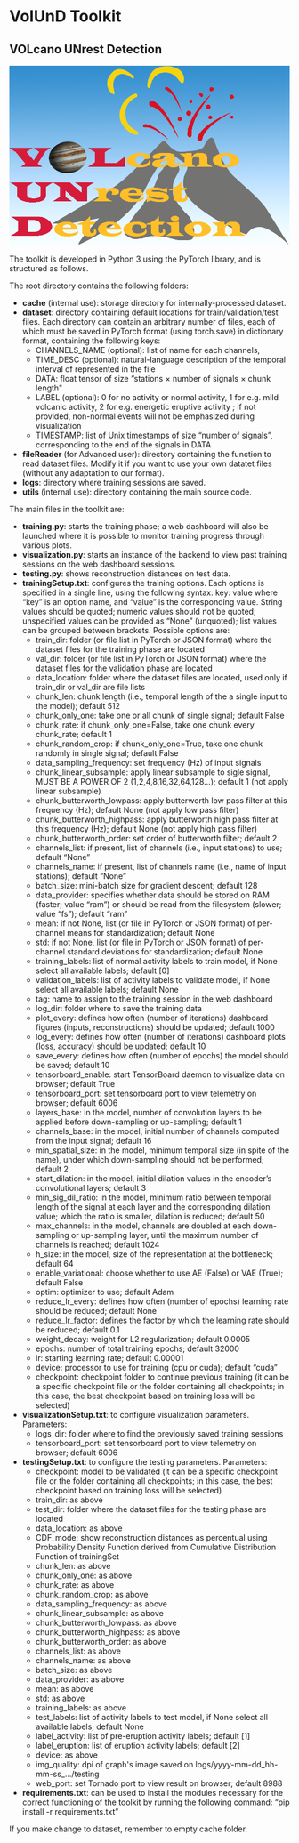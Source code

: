 # VolUnD Toolkit
## VOLcano UNrest Detection

![alt text](https://github.com/EUROVOLC-ML/VolUnD-Toolkit/blob/main/docs/VolUnD-logo.png?raw=true)

The toolkit is developed in Python 3 using the PyTorch library, and is structured as follows.

The root directory contains the following folders:
- **cache** (internal use): storage directory for internally-processed dataset.
- **dataset**: directory containing default locations for train/validation/test files. Each directory can contain an arbitrary number of files, each of which must be saved in PyTorch format (using torch.save) in dictionary format, containing the following keys:
  - CHANNELS_NAME (optional): list of name for each channels,
  - TIME_DESC (optional): natural-language description of the temporal interval of represented in the file
  - DATA: float tensor of size “stations × number of signals × chunk length"
  - LABEL (optional): 0 for no activity or normal activity, 1 for e.g. mild volcanic activity, 2 for e.g. energetic eruptive activity ; if not provided, non-normal events will not be emphasized during visualization 
  - TIMESTAMP: list of Unix timestamps of size “number of signals”, corresponding to the end of the signals in DATA
- **fileReader** (for Advanced user): directory containing the function to read dataset files. Modify it if you want to use your own datatet files (without any adaptation to our format).
- **logs**: directory where training sessions are saved.
- **utils** (internal use): directory containing the main source code.
	
The main files in the toolkit are:
- **training.py**: starts the training phase; a web dashboard will also be launched where it is possible to monitor training progress through various plots.
- **visualization.py**: starts an instance of the backend to view past training sessions on the web dashboard sessions.
- **testing.py**: shows reconstruction distances on test data.
- **trainingSetup.txt**: configures the training options. Each options is specified in a single line, using the following syntax: 
		key: value
		where “key” is an option name, and “value” is the corresponding value. String values should be quoted; numeric values should not be quoted; unspecified values can be provided as “None” (unquoted); list values can be grouped between brackets.
		Possible options are:
  - train_dir: folder (or file list in PyTorch or JSON format) where the dataset files for the training phase are located
  - val_dir: folder (or file list in PyTorch or JSON format) where the dataset files for the validation phase are located
  - data_location: folder where the dataset files are located, used only if train_dir or val_dir are file lists
  - chunk_len: chunk length (i.e., temporal length of the a single input to the model); default 512
  - chunk_only_one: take one or all chunk of single signal; default False
  - chunk_rate: if chunk_only_one=False, take one chunk every chunk_rate; default 1
  - chunk_random_crop: if chunk_only_one=True, take one chunk randomly in single signal; default False
  - data_sampling_frequency: set frequency (Hz) of input signals
  - chunk_linear_subsample: apply linear subsample to sigle signal, MUST BE A POWER OF 2 (1,2,4,8,16,32,64,128...); default 1 (not apply linear subsample)
  - chunk_butterworth_lowpass: apply butterworth low pass filter at this frequency (Hz); default None (not apply low pass filter)
  - chunk_butterworth_highpass: apply butterworth high pass filter at this frequency (Hz); default None (not apply high pass filter)
  - chunk_butterworth_order: set order of butterworth filter; default 2
  - channels_list: if present, list of channels (i.e., input stations) to use; default “None”
  - channels_name: if present, list of channels name (i.e., name of input stations); default “None”
  - batch_size: mini-batch size for gradient descent; default 128
  - data_provider: specifies whether data should be stored on RAM (faster; value “ram”) or should be read from the filesystem (slower; value “fs”); default “ram”
  - mean: if not None, list (or file in PyTorch or JSON format) of per-channel means for standardization; default None
  - std: if not None, list (or file in PyTorch or JSON format) of per-channel standard deviations for standardization; default None
  - training_labels: list of normal activity labels to train model, if None select all available labels; default [0]
  - validation_labels: list of activity labels to validate model, if None select all available labels; default None
  - tag: name to assign to the training session in the web dashboard
  - log_dir: folder where to save the training data
  - plot_every: defines how often (number of iterations) dashboard figures (inputs, reconstructions) should be updated; default 1000
  - log_every: defines how often (number of iterations) dashboard plots (loss, accuracy) should be updated; default 10
  - save_every: defines how often (number of epochs) the model should be saved; default 10
  - tensorboard_enable: start TensorBoard daemon to visualize data on browser; default True
  - tensorboard_port: set tensorboard port to view telemetry on browser; default 6006
  - layers_base: in the model, number of convolution layers to be applied before down-sampling or up-sampling; default 1
  - channels_base: in the model, initial number of channels computed from the input signal; default 16
  - min_spatial_size: in the model, minimum temporal size (in spite of the name), under which down-sampling should not be performed; default 2
  - start_dilation: in the model, initial dilation values in the encoder’s convolutional layers; default 3
  - min_sig_dil_ratio: in the model, minimum ratio between temporal length of the signal at each layer and the corresponding dilation value; which the ratio is smaller, dilation is reduced; default 50
  - max_channels: in the model, channels are doubled at each down-sampling or up-sampling layer, until the maximum number of channels is reached; default 1024
  - h_size: in the model, size of the representation at the bottleneck; default 64
  - enable_variational: choose whether to use AE (False) or VAE (True); default False
  - optim: optimizer to use; default Adam
  - reduce_lr_every: defines how often (number of epochs) learning rate should be reduced; default None
  - reduce_lr_factor: defines the factor by which the learning rate should be reduced; default 0.1
  - weight_decay: weight for L2 regularization; default 0.0005
  - epochs: number of total training epochs; default 32000
  - lr: starting learning rate; default 0.00001
  - device: processor to use for training (cpu or cuda); default “cuda”
  - checkpoint: checkpoint folder to continue previous training (it can be a specific checkpoint file or the folder containing all checkpoints; in this case, the best checkpoint based on training loss will be selected)
- **visualizationSetup.txt**: to configure visualization parameters. Parameters:
  - logs_dir: folder where to find the previously saved training sessions
  - tensorboard_port: set tensorboard port to view telemetry on browser; default 6006
- **testingSetup.txt**: to configure the testing parameters. Parameters:
  - checkpoint: model to be validated (it can be a specific checkpoint file or the folder containing all checkpoints; in this case, the best checkpoint based on training loss will be selected)
  - train_dir: as above
  - test_dir: folder where the dataset files for the testing phase are located
  - data_location: as above
  - CDF_mode: show reconstruction distances as percentual using Probability Density Function derived from Cumulative Distribution Function of trainingSet
  - chunk_len: as above
  - chunk_only_one: as above
  - chunk_rate: as above
  - chunk_random_crop: as above
  - data_sampling_frequency: as above
  - chunk_linear_subsample: as above
  - chunk_butterworth_lowpass: as above
  - chunk_butterworth_highpass: as above
  - chunk_butterworth_order: as above
  - channels_list: as above
  - channels_name: as above
  - batch_size: as above
  - data_provider: as above
  - mean: as above
  - std: as above
  - training_labels: as above
  - test_labels: list of activity labels to test model, if None select all available labels; default None
  - label_activity: list of pre-eruption activity labels; default [1]
  - label_eruption: list of eruption activity labels; default [2]
  - device: as above
  - img_quality: dpi of graph's image saved on logs/yyyy-mm-dd_hh-mm-ss_.../testing
  - web_port: set Tornado port to view result on browser; default 8988 
- **requirements.txt**: can be used to install the modules necessary for the correct functioning of the toolkit by running the following command: “pip install -r requirements.txt”

If you make change to dataset, remember to empty cache folder.
